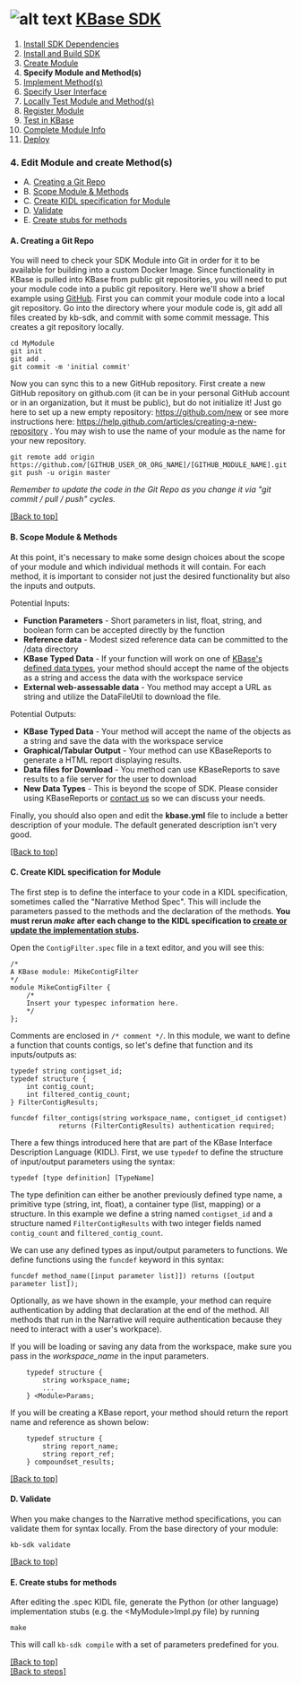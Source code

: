 # <A NAME="top"></A>![alt text](https://avatars2.githubusercontent.com/u/1263946?v=3&s=84 "KBase") [KBase SDK](../README.md)

1. [Install SDK Dependencies](kb_sdk_dependencies.md)
2. [Install and Build SDK](kb_sdk_install_and_build.md)
3. [Create Module](kb_sdk_create_module.md)
4. **Specify Module and Method(s)**
5. [Implement Method(s)](kb_sdk_impl_methods.md)
6. [Specify User Interface](kb_sdk_make_ui.md)
7. [Locally Test Module and Method(s)](kb_sdk_local_test_module.md)
8. [Register Module](kb_sdk_register_module.md)
9. [Test in KBase](kb_sdk_test_in_kbase.md)
10. [Complete Module Info](kb_sdk_complete_module_info.md)
11. [Deploy](kb_sdk_deploy.md)


### 4. Edit Module and create Method(s)

- A. [Creating a Git Repo](#create-repo)
- B. [Scope Module & Methods](#scope-module)
- C. [Create KIDL specification for Module](#kidl-spec)
- D. [Validate](#validate)
- E. [Create stubs for methods](#stubs)

#### <A NAME="create-repo"></A>A. Creating a Git Repo

You will need to check your SDK Module into Git in order for it to be available for building into a custom Docker Image.  Since functionality in KBase is pulled into KBase from public git repositories, you will need to put your module code into a public git repository.  Here we'll show a brief example using [GitHub](http://github.com).  First you can commit your module code into a local git repository. Go into the directory where your module code is, git add all files created by kb-sdk, and commit with some commit message. This creates a git repository locally.

    cd MyModule
    git init
    git add .
    git commit -m 'initial commit'

Now you can sync this to a new GitHub repository. First create a new GitHub repository on github.com
(it can be in your personal GitHub account or in an organization, but it must be public),
but do not initialize it! Just go here to set up a new empty repository: https://github.com/new or see more
instructions here: https://help.github.com/articles/creating-a-new-repository .  You may wish to
use the name of your module as the name for your new repository.

    git remote add origin https://github.com/[GITHUB_USER_OR_ORG_NAME]/[GITHUB_MODULE_NAME].git
    git push -u origin master

*Remember to update the code in the Git Repo as you change it via "git commit / pull / push" cycles.*

[\[Back to top\]](#top)


#### <A NAME="scope-module"></A>B. Scope Module & Methods

At this point, it's necessary to make some design choices about the scope of your module and which individual methods it 
will contain. For each method, it is important to consider not just the desired functionality but also the inputs and
outputs.

Potential Inputs:
* **Function Parameters** - Short parameters in list, float, string, and boolean form can be accepted directly by the 
function
* **Reference data** - Modest sized reference data can be committed to the /data directory
* **KBase Typed Data** - If your function will work on one of [KBase's defined data types](https://github.com/kbase/kb_sdk/blob/master/doc/kb_sdk_data_types.md),
your method should accept the name of the objects as a string and access the data with the workspace service
* **External web-assessable data** - You method may accept a URL as string and utilize the DataFileUtil to download the
file.

Potential Outputs:
* **KBase Typed Data** - Your method will accept the name of the objects as a string and save the data with the workspace
service
* **Graphical/Tabular Output** - Your method can use KBaseReports to generate a HTML report displaying results.
* **Data files for Download** - You method can use KBaseReports to save results to a file server for the user to download
* **New Data Types** - This is beyond the scope of SDK. Please consider using KBaseReports or <a href="http://kbase.us/contact-us">contact us</a>
so we can discuss your needs.


Finally, you should also open and edit the **kbase.yml** file to include a better description of your module.  The 
default generated description isn't very good.

[\[Back to top\]](#top)


#### <A NAME="kidl-spec"></A>C. Create KIDL specification for Module

The first step is to define the interface to your code in a KIDL specification, sometimes called the "Narrative Method 
Spec".  This will include the parameters passed to the methods and the declaration of the methods.  **You must rerun 
*make* after each change to the KIDL specification to [create or update the implementation stubs](#stubs).**

Open the `ContigFilter.spec` file in a text editor, and you will see this:

    /*
    A KBase module: MikeContigFilter
    */
    module MikeContigFilter {
        /*
        Insert your typespec information here.
        */
    };

Comments are enclosed in `/* comment */`.  In this module, we want to define a function that counts contigs, so let's 
define that function and its inputs/outputs as:

    typedef string contigset_id;
    typedef structure {
        int contig_count;
        int filtered_contig_count;
    } FilterContigResults;

    funcdef filter_contigs(string workspace_name, contigset_id contigset)
                returns (FilterContigResults) authentication required;

There a few things introduced here that are part of the KBase Interface Description Language (KIDL).  First, we use 
`typedef` to define the structure of input/output parameters using the syntax:

    typedef [type definition] [TypeName]

The type definition can either be another previously defined type name, a primitive type (string, int, float), a 
container type (list, mapping) or a structure.  In this example we define a string named `contigset_id` and a structure 
named `FilterContigResults` with two integer fields named `contig_count` and `filtered_contig_count`.

We can use any defined types as input/output parameters to functions.  We define functions using the `funcdef` keyword 
in this syntax:

    funcdef method_name([input parameter list]]) returns ([output parameter list]);

Optionally, as we have shown in the example, your method can require authentication by adding that declaration at the 
end of the method.  All methods that run in the Narrative will require authentication because they need to interact with
a user's workpace).

If you will be loading or saving any data from the workspace, make sure you pass in the *workspace_name* in the input 
parameters.

```
    typedef structure {
    	string workspace_name;
    	...
    } <Module>Params;
```

If you will be creating a KBase report, your method should return the report name and reference as shown below:
```
    typedef structure {
        string report_name;
        string report_ref;
    } compoundset_results;
```
[\[Back to top\]](#top)


#### <A NAME="validate"></A>D. Validate

When you make changes to the Narrative method specifications, you can validate them for syntax locally.  From the base 
directory of your module:

    kb-sdk validate

[\[Back to top\]](#top)


#### <A NAME="stubs"></A>E. Create stubs for methods

After editing the <MyModule>.spec KIDL file, generate the Python (or other language) implementation stubs (e.g. the 
\<MyModule\>Impl.py file) by running

    make

This will call `kb-sdk compile` with a set of parameters predefined for you.

[\[Back to top\]](#top)<br>
[\[Back to steps\]](../README.md#steps)
